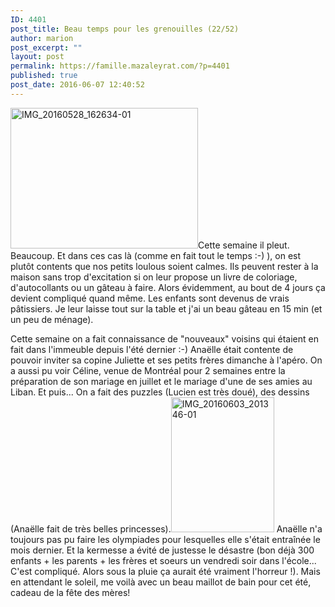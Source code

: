 ```yaml
---
ID: 4401
post_title: Beau temps pour les grenouilles (22/52)
author: marion
post_excerpt: ""
layout: post
permalink: https://famille.mazaleyrat.com/?p=4401
published: true
post_date: 2016-06-07 12:40:52
---
```

<a href="https://famille.mazaleyrat.com/wordpress/wp-content/uploads/2016/06/IMG_20160528_162634-01.jpeg"><img class="alignleft size-medium wp-image-4416" src="https://famille.mazaleyrat.com/wordpress/wp-content/uploads/2016/06/IMG_20160528_162634-01-300x225.jpeg" alt="IMG_20160528_162634-01" width="300" height="225" /></a>Cette semaine il pleut. Beaucoup. Et dans ces cas là (comme en fait tout le temps :-) ), on est plutôt contents que nos petits loulous soient calmes. Ils peuvent rester à la maison sans trop d'excitation si on leur propose un livre de coloriage, d'autocollants ou un gâteau à faire. Alors évidemment, au bout de 4 jours ça devient compliqué quand même.
Les enfants sont devenus de vrais pâtissiers. Je leur laisse tout sur la table et j'ai un beau gâteau en 15 min (et un peu de ménage).

Cette semaine on a fait connaissance de "nouveaux" voisins qui étaient en fait dans l'immeuble depuis l'été dernier :-) Anaëlle était contente de pouvoir inviter sa copine Juliette et ses petits frères dimanche à l'apéro.
On a aussi pu voir Céline, venue de Montréal pour 2 semaines entre la préparation de son mariage en juillet et le mariage d'une de ses amies au Liban.
Et puis... On a fait des puzzles (Lucien est très doué), des dessins (Anaëlle fait de très belles princesses).<a href="https://famille.mazaleyrat.com/wordpress/wp-content/uploads/2016/06/IMG_20160603_201346-01.jpeg"><img class="alignright  wp-image-4409" src="https://famille.mazaleyrat.com/wordpress/wp-content/uploads/2016/06/IMG_20160603_201346-01-225x300.jpeg" alt="IMG_20160603_201346-01" width="165" height="216" /></a>
Anaëlle n'a toujours pas pu faire les olympiades pour lesquelles elle s'était entraînée le mois dernier.
Et la kermesse a évité de justesse le désastre (bon déjà 300 enfants + les parents + les frères et soeurs un vendredi soir dans l'école... C'est compliqué. Alors sous la pluie ça aurait été vraiment l'horreur !).
Mais en attendant le soleil, me voilà avec un beau maillot de bain pour cet été, cadeau de la fête des mères!